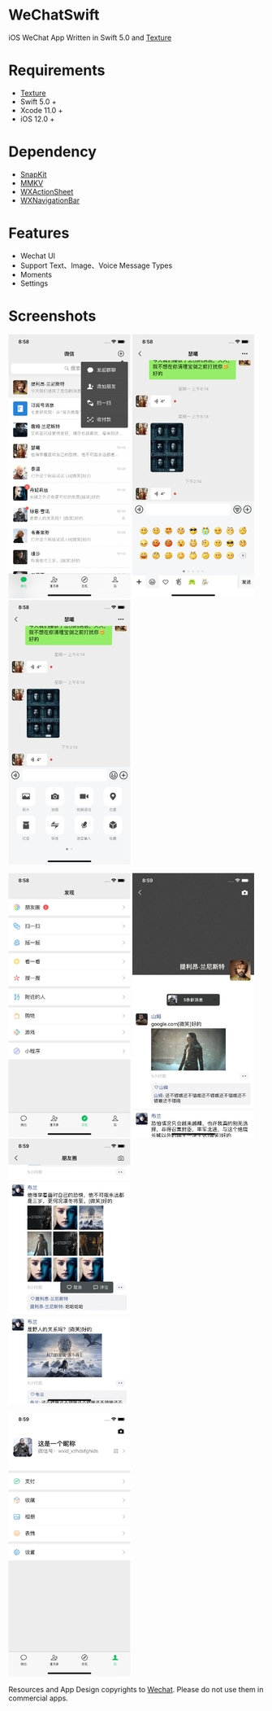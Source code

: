# WeChatSwift
iOS WeChat App Written in Swift 5.0 and [Texture](https://github.com/TextureGroup/Texture)


Requirements
==

- [Texture](https://github.com/TextureGroup/Texture)
- Swift 5.0 +
- Xcode 11.0 +
- iOS 12.0 +


Dependency
==

- [SnapKit](https://github.com/SnapKit/SnapKit)
- [MMKV](https://github.com/tencent/mmkv)
- [WXActionSheet](https://github.com/alexiscn/WXActionSheet)
- [WXNavigationBar](https://github.com/alexiscn/WXNavigationBar)


Features
==

- Wechat UI
- Support Text、Image、Voice Message Types
- Moments
- Settings


Screenshots
==

<p>
	<img src="/Screenshots/01.png" width=240 />
	<img src="/Screenshots/02.png" width=240 />
	<img src="/Screenshots/03.png" width=240 />
</p>

<p>
	<img src="/Screenshots/04.png" width=240 />
	<img src="/Screenshots/05.png" width=240 />
	<img src="/Screenshots/06.png" width=240 />
</p>

<p>
	<img src="/Screenshots/07.png" width=240 />
</p>


Resources and App Design copyrights to [Wechat](https://weixin.qq.com/). Please do not use them in commercial apps.
